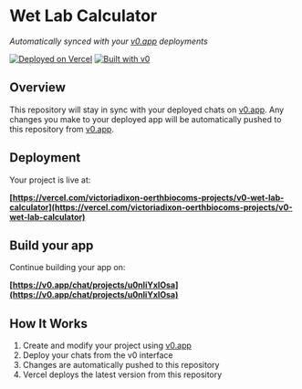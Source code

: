 # Wet Lab Calculator

*Automatically synced with your [v0.app](https://v0.app) deployments*

[![Deployed on Vercel](https://img.shields.io/badge/Deployed%20on-Vercel-black?style=for-the-badge&logo=vercel)](https://vercel.com/victoriadixon-oerthbiocoms-projects/v0-wet-lab-calculator)
[![Built with v0](https://img.shields.io/badge/Built%20with-v0.app-black?style=for-the-badge)](https://v0.app/chat/projects/u0nliYxIOsa)

## Overview

This repository will stay in sync with your deployed chats on [v0.app](https://v0.app).
Any changes you make to your deployed app will be automatically pushed to this repository from [v0.app](https://v0.app).

## Deployment

Your project is live at:

**[https://vercel.com/victoriadixon-oerthbiocoms-projects/v0-wet-lab-calculator](https://vercel.com/victoriadixon-oerthbiocoms-projects/v0-wet-lab-calculator)**

## Build your app

Continue building your app on:

**[https://v0.app/chat/projects/u0nliYxIOsa](https://v0.app/chat/projects/u0nliYxIOsa)**

## How It Works

1. Create and modify your project using [v0.app](https://v0.app)
2. Deploy your chats from the v0 interface
3. Changes are automatically pushed to this repository
4. Vercel deploys the latest version from this repository
